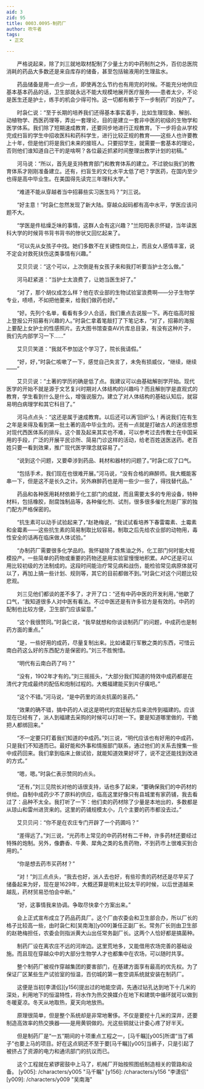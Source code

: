 ```yaml
---
aid: 3
zid: 95
title: 0003.0095-制药厂
author: 吹牛者
tags: 
 - 正文

---
```




　　严格说起来，除了刘三就地取材配制了少量土方的中药制剂之外，百仞总医院消耗的药品大多数还是来自库存的储备，甚至包括输液用的生理盐水。

　　药品储备是用一点少一点，即使再怎么节约也有用完的时候。不能充分地供应基本基本药品的话，卫生部就永远不能大规模地展开医疗服务——患者太少，不论是医生还是护士，练手的机会少得可怜。这一切都有赖于下一步制药厂的投产了。

　　时袅仁说：“至于长期的培养我们还得基本事实着手，比如生理现象、解剖、动植物学、西医药理等，弄出一套理论，目的是建立一套非中医的初级的生物学和医学体系。我们除了短期速成教育，还要同步地进行正规教育。下一步将会从学校完成扫盲的学生中招收医科和药科学生，进行比较正规的教育——这些人也许要教上十年，但是他们将是我们未来的接班人。只要招学生，就需要一套基本的理论，否则他们谁知道自己干的是啥啊？各位最近抓紧时间整理出教学计划的初稿。”

　　河马说：“所以，首先是支持教育部门和教育体系的建立。不过貌似我们的教育体系才刚刚准备建立。还有，扫盲生的文化水平太低了吧？学医药，在国内至少也得是高中毕业生。在美国得先读完三年理科大学。”

　　“难道不能从穿越者当中招募些实习医生吗？”刘三说。

　　“好主意！”时袅仁忽然发现了新大陆。穿越众起码都有高中水平，学医应该问题不大。

　　“学医是件枯燥乏味的事情，这群人会有这兴趣？”兰阳阳表示怀疑，当年读医科大学的时候背书背书背书的惨状又回忆起来了。

　　“可以先从女孩子中找。她们多数不在关键性岗位上，而且女人感情丰富，说不定会对救死扶伤这类事情有兴趣。”

　　艾贝贝说：“这个可以，上次倒是有女孩子来和我打听要当护士怎么做。”

　　河马赶紧道：“当护士太浪费了，让她当医生好了。”

　　“对了，那个胡仪成怎么样？他在农业部的生物试验室浪费啊——分子生物学专业，啧啧，不如把他要来，给我们做药也好。”

　　“好。先列个名单，看看有多少人合适，我们重点去说服一下。再在临高时报上登报公开招募有兴趣的人。”时袅仁拿着笔敲打了下笔记本，“对了，招募的海报上要配上女护士的性感照片。去大图书馆查查AV片库总目录，有没有这种片子，我们先内部学习一下……”

　　艾贝贝笑道：“我就不参加这个学习了，院长我请假。”

　　“好，好，”时袅仁咳嗽了一下，感觉自己失言了，未免有损威仪，“继续，继续——”

　　艾贝贝说：“土著的学历的确是低了点。我建议可以由基础解剖学开始。现代医学的开始不就是源于文艺复兴时期对人体结构的兴趣吗？而且解剖学是直观式的教育，学生看到什么是什么，增强说服力。建立了对人体结构的基础认知后，就容易明白病理学和其它科目了。”

　　河马点点头：“这还是属于速成教育。以后还可以再‘回炉’么！再说我们在有生之年是来得及看到第一批土著的高中毕业生的。还有一点就是打破古人的迷信思想对现代西医体系的排斥。这个普及起来其实也不难，可以参考过去传教士在中国采用的手段，广泛的开展平民诊所、简易门诊这样的活动，给老百姓送医送药。老百姓只要一看到效果，推广现代医学理念就容易了。”

　　“说到这个问题，又要牵涉到药品、耗材和器材的问题了。”时袅仁叹了口气。

　　“包括手术，我们现在也很难开展。”河马说，“没有合格的麻醉师。我大概能客串一下，但是这不是长久之计。另外麻醉药也是用一些少一些了，得找替代品。”

　　药品和各种医用耗材依赖于化工部门的成就，而且需要太多的专用设备，特种材料，包括橡胶，耐腐蚀制品等，各种催化剂、试剂，很多很多催化剂是厂家的独门配方严格保密的。

　　“抗生素可以动手试验起来了，”赵艳梅说，“我试试看培养下春雷霉素、土霉素和金霉素——这些抗生素的简易制取比较容易。制取之后先给农业部的动物用，毒性安全的话再在临床做人体试验。”

　　“办制药厂需要很多化学品的。我怀疑除了炼焦油之外，化工部门何时能大规模投产。一些简单的药物或重要的药物还是用实验室慢慢地积累。APC还是可以用比较初级的方法制成的。这段时间能治疗常见病和战伤，能检验常见病原体就可以了，再加上搞一些计划、规则等，其它的目前都做不到。”时袅仁对这个问题比较悲观。

　　刘三见他们都谈的差不多了，才开了口：“还有中药中医的开发利用，”他歇了口气，“我知道很多人对中医有看法。不过中医还是有许多验方是有效的。中药的配制也比较方便，卫生部门应该留意。”

　　“这个我很赞同。”时袅仁说，“我早就想和你谈谈制药厂的问题，中成药也是制药方面的重点。”

　　“是，一些好用的成药，尽量复制出来。比如诸葛行军散之类的东西，可惜云南白药这么好的东西配方是保密的。”刘三不胜惋惜。

　　“明代有云南白药了吗？”

　　“没有，1902年才有的。”刘三摇摇头，“大部分我们知道的特效中成药都是在清代才完成最终的配伍和炮制过程的。大概福建能买到片仔癀吧。”

　　“这个不错。”河马说，“是中药里的消炎抗菌的圣药。”

　　“效果的确不错，搞中药的人说这是明代的宫廷秘方后来流传到福建的。应该现在已经有了，派人到福建去采购的时候可以打听一下。要是知道哪里做的，干脆把人都绑回来。”

　　“不一定要只盯着我们知道的中成药。”刘三说，“明代应该也有好用的中成药，只是我们不知道而已。最好能和外事和情报部门联系，通过他们的关系去搜集一些中成药回来。我们拿到临床上做试验，就能知道效果好坏了，说不定还能找到改进的方式。”

　　“嗯，嗯。”时袅仁表示赞同的点头。

　　“还有，”刘三见院长对他的话很支持，话也多了起来，“要确保我们的中药材的供给。自制中成药少不了原料的供应，临高这里好像只有县城里有家药铺，我去看过了：品种不太全。我打听了一下：他们卖的药材除了少量是本地出的，多数都是从琼山和雷州进货来的。这里的药铺规模太小，几个主要的药市都没去过。”

　　艾贝贝问：“你不是在农庄专门开辟了一个药圃吗？”

　　“差得远了。”刘三说，“光药市上常见的中药药材有二千种，许多药材还要经过特殊的炮制。另外，像麝香、牛黄、犀角之类的名贵药物，不到药市上很难买到合用的。”

　　“你是想去药市买药材？”

　　“对！”刘三点点头，“我去也好，派人去也好，有些珍贵的药材还是尽早买了储备起来为好，现在是1629年，大概还算是明末比较太平的时候，以后世道越来越乱，药材贸易恐怕会中断。”

　　“好，这事情我来协调。争取尽快拿个方案出来。”

　　会上正式宣布成立了药品药具厂。这个厂由农委会和卫生部合办，所以厂长的格子比较高一些，由时袅仁和[吴南海][y009]兼任正副厂长。常务厂长则由卫生部的赵艳梅担任，农委会则指派黄大山出任常务副厂长。这两个人恰好都是搞菌种。

　　制药厂设在离农庄不远的河岸边。这里荒地多，又能借用农场完善的基础设施。而且现在穿越众中的大部分生物学人才也都集中在农场，可以随时共享。

　　整个制药厂被视作穿越集团的要害部门，在基建方面享有最高的优先权。为了保证厂区某些生产试验室的恒温，百仞城的第一套空调系统就安装在制药厂。

　　这便是当初[李潇侣][y156]提出过的地能空调，先通过钻孔达到地下十几米的深处，利用地下的恒温特性，将水作为热交换媒介在地下和建筑中循环就可以做到冬暖夏凉。冬天从地取热，夏天向地放热。

　　原理很简单，但是整个系统却是非常地奢侈。不仅是要挖十几米的深井，还要制造高效率的热交换器——是用黄铜做的。光这些铜就让计委心疼了好半天。

　　但是制药厂是“一五”期间的十项重点工程之一，[马千瞩][y005]所谓“当了裤子”也要上马的项目。好在这点铜还不至于要[马千瞩][y005]当裤子，只是引起了被挤占了资源的电力和通讯部门的抗议而已。

　　这个工程就在紧锣密鼓中上马了，机械厂开始按照图纸制造相关的管路和设备。
[y005]: /characters/y005 "马千瞩"
[y156]: /characters/y156 "李潇侣"
[y009]: /characters/y009 "吴南海"


